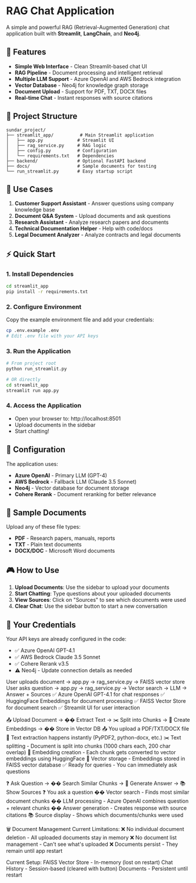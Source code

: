 # RAG Chat Application

A simple and powerful RAG (Retrieval-Augmented Generation) chat application built with **Streamlit**, **LangChain**, and **Neo4j**.

## 🚀 Features

- **Simple Web Interface** - Clean Streamlit-based chat UI
- **RAG Pipeline** - Document processing and intelligent retrieval
- **Multiple LLM Support** - Azure OpenAI and AWS Bedrock integration
- **Vector Database** - Neo4j for knowledge graph storage
- **Document Upload** - Support for PDF, TXT, DOCX files
- **Real-time Chat** - Instant responses with source citations

## 📁 Project Structure

```
sundar_project/
├── streamlit_app/          # Main Streamlit application
│   ├── app.py             # Streamlit UI
│   ├── rag_service.py     # RAG logic
│   ├── config.py          # Configuration
│   └── requirements.txt   # Dependencies
├── backend/               # Optional FastAPI backend
├── docs/                  # Sample documents for testing
└── run_streamlit.py       # Easy startup script
```

## 🎯 Use Cases

1. **Customer Support Assistant** - Answer questions using company knowledge base
2. **Document Q&A System** - Upload documents and ask questions
3. **Research Assistant** - Analyze research papers and documents
4. **Technical Documentation Helper** - Help with code/docs
5. **Legal Document Analyzer** - Analyze contracts and legal documents

## ⚡ Quick Start

### 1. Install Dependencies
```bash
cd streamlit_app
pip install -r requirements.txt
```

### 2. Configure Environment
Copy the example environment file and add your credentials:
```bash
cp .env.example .env
# Edit .env file with your API keys
```

### 3. Run the Application
```bash
# From project root
python run_streamlit.py

# OR directly
cd streamlit_app
streamlit run app.py
```

### 4. Access the Application
- Open your browser to: http://localhost:8501
- Upload documents in the sidebar
- Start chatting!

## 🔧 Configuration

The application uses:
- **Azure OpenAI** - Primary LLM (GPT-4)
- **AWS Bedrock** - Fallback LLM (Claude 3.5 Sonnet)
- **Neo4j** - Vector database for document storage
- **Cohere Rerank** - Document reranking for better relevance

## 📝 Sample Documents

Upload any of these file types:
- **PDF** - Research papers, manuals, reports
- **TXT** - Plain text documents
- **DOCX/DOC** - Microsoft Word documents

## 🎮 How to Use

1. **Upload Documents**: Use the sidebar to upload your documents
2. **Start Chatting**: Type questions about your uploaded documents
3. **View Sources**: Click on "Sources" to see which documents were used
4. **Clear Chat**: Use the sidebar button to start a new conversation

## 🔑 Your Credentials

Your API keys are already configured in the code:
- ✅ Azure OpenAI GPT-4.1
- ✅ AWS Bedrock Claude 3.5 Sonnet  
- ✅ Cohere Rerank v3.5
- ⚠️ Neo4j - Update connection details as needed



User uploads document → app.py → rag_service.py → FAISS vector store
User asks question → app.py → rag_service.py → Vector search → LLM → Answer + Sources
✅ Azure OpenAI GPT-4.1 for chat responses
✅ HuggingFace Embeddings for document processing
✅ FAISS Vector Store for document search
✅ Streamlit UI for user interaction



📤 Upload Document → �� Extract Text → ✂️ Split into Chunks → 🔢 Create Embeddings → �� Store in Vector DB
📤 You upload a PDF/TXT/DOCX file
📄 Text extraction happens instantly (PyPDF2, python-docx, etc.)
✂️ Text splitting - Document is split into chunks (1000 chars each, 200 char overlap)
🔢 Embedding creation - Each chunk gets converted to vector embeddings using HuggingFace
💾 Vector storage - Embeddings stored in FAISS vector database
✅ Ready for queries - You can immediately ask questions



❓ Ask Question → �� Search Similar Chunks → 🤖 Generate Answer → 📚 Show Sources
❓ You ask a question
�� Vector search - Finds most similar document chunks
�� LLM processing - Azure OpenAI combines question + relevant chunks
�� Answer generation - Creates response with source citations
📚 Source display - Shows which documents/chunks were used


🗑️ Document Management
Current Limitations:
❌ No individual document deletion - All uploaded documents stay in memory
❌ No document list management - Can't see what's uploaded
❌ Documents persist - They remain until app restart


Current Setup:
FAISS Vector Store - In-memory (lost on restart)
Chat History - Session-based (cleared with button)
Documents - Persistent until restart
